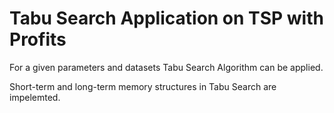# Tabu Search Application on TSP with Profits

For a given parameters and datasets Tabu Search Algorithm can be applied.

Short-term and long-term memory structures in Tabu Search are impelemted.

